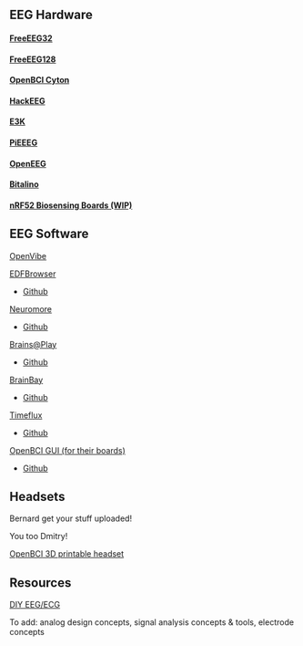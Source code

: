 ## EEG Hardware

#### [FreeEEG32](https://github.com/neuroidss/FreeEEG32-beta)

#### [FreeEEG128](https://github.com/neuroidss/FreeEEG128-alpha)

#### [OpenBCI Cyton](https://shop.openbci.com/products/cyton-biosensing-board-8-channel)

#### [HackEEG](https://www.starcat.io/products/hackeeg-shield/)

#### [E3K](https://www.crowdsupply.com/wallysci/e3k)

#### [PiEEEG](https://www.hackerbci.com/)

#### [OpenEEG](http://openeeg.sourceforge.net/doc/)

#### [Bitalino](https://bitalino.com/)

#### [nRF52 Biosensing Boards (WIP)](https://github.com/moothyknight/nRF52-Biosensing-Boards)

## EEG Software

[OpenVibe](http://openvibe.inria.fr/)

[EDFBrowser](https://www.teuniz.net/edfbrowser/)

- [Github](https://github.com/RTMilliken/EDFbrowser)

[Neuromore](https://www.neuromore.com/)

- [Github](https://github.com/neuromore/studio)

[Brains@Play](https://app.brainsatplay.com)

- [Github](https://github.com/brainsatplay/brainsatplay)

[BrainBay](http://www.shifz.org/brainbay/)

- [Github](https://github.com/ChrisVeigl/BrainBay)

[Timeflux](https://timeflux.io/)

- [Github](https://github.com/timeflux)

[OpenBCI GUI (for their boards)](https://github.com/OpenBCI/OpenBCI_GUI)

- [Github](https://github.com/OpenBCI/OpenBCI_GUI)

## Headsets

Bernard get your stuff uploaded!

You too Dmitry!

[OpenBCI 3D printable headset](https://github.com/OpenBCI/Ultracortex)

## Resources

[DIY EEG/ECG](https://www.instructables.com/DIY-EEG-and-ECG-Circuit/)

To add: analog design concepts, signal analysis concepts & tools, electrode concepts
